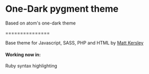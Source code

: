 # One-Dark pygment theme

Based on atom's one-dark theme

===============

Base theme for Javascript, SASS, PHP and HTML by [Matt 
Kersley](https://mattkersley.com)

#### Working now in:

Ruby syntax highlighting
